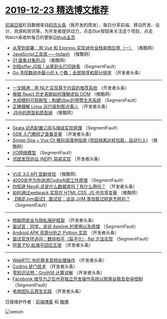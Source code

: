 # [2019-12-23 精选博文推荐](http://hao.caibaojian.com/date/2019/12/23)

[前端日报](http://caibaojian.com/c/news)栏目数据来自[码农头条](http://hao.caibaojian.com/)（我开发的爬虫），每日分享前端、移动开发、设计、资源和资讯等，为开发者提供动力，点击Star按钮来关注这个项目，点击Watch来收听每日的更新[Github主页](https://github.com/kujian/frontendDaily)
* [从零到部署：用 Vue 和 Express 实现迷你全栈电商应用（一）](http://hao.caibaojian.com/134234.html) （推酷网）
* [JavaScript工具库——lodash](http://hao.caibaojian.com/134236.html) （推酷网）
* [01 面象对象的JS](http://hao.caibaojian.com/134235.html) （推酷网）
* [剑指offer·JS版 | 从尾到头打印链表](http://hao.caibaojian.com/134201.html) （SegmentFault）
* [Go 寻找数组中最小的 k 个数：全部排序和部分排序](http://hao.caibaojian.com/134214.html) （开发者头条）

***
* [一文精通：用 NLP 实现基于内容的推荐系统](http://hao.caibaojian.com/134215.html) （开发者头条）
* [根据 React 历史来聊如何理解虚拟 DOM](http://hao.caibaojian.com/134229.html) （推酷网）
* [大规模的可观察性：构建Uber的预警生态系统](http://hao.caibaojian.com/134195.html) （SegmentFault）
* [正确理解 Linux 运行级别那点事儿](http://hao.caibaojian.com/134206.html) （开发者头条）
* [JS中的原型和原型链](http://hao.caibaojian.com/134230.html) （推酷网）

***
* [Seata 动态配置订阅与降级实现原理](http://hao.caibaojian.com/134196.html) （SegmentFault）
* [GDB 入门教程之查看变量](http://hao.caibaojian.com/134207.html) （开发者头条）
* [Single-Spa + Vue Cli 微前端落地指南 (项目隔离远程加载，自动引入)](http://hao.caibaojian.com/134231.html) （推酷网）
* [I/O网络模型](http://hao.caibaojian.com/134197.html) （SegmentFault）
* [邻居发现协议 (NDP) 简易实现](http://hao.caibaojian.com/134208.html) （开发者头条）

***
* [VUE 3.0 API 尝鲜体验](http://hao.caibaojian.com/134232.html) （推酷网）
* [4000余字为你讲透Codis内部工作原理](http://hao.caibaojian.com/134198.html) （SegmentFault）
* [你知道 Neo4j 这是什么数据库吗？有什么用吗？](http://hao.caibaojian.com/134209.html) （开发者头条）
* [如何通过webpack 实现在 HTML,CSS, JS 中共享变量](http://hao.caibaojian.com/134233.html) （推酷网）
* [【搞定Jvm面试】 面试官：谈谈 JVM 类加载过程是怎样的？](http://hao.caibaojian.com/134199.html) （SegmentFault）

***
* [物联网安全与隐私保护框架](http://hao.caibaojian.com/134210.html) （开发者头条）
* [面试官：同学，说说 Applink 的使用以及原理](http://hao.caibaojian.com/134200.html) （SegmentFault）
* [Android APK 资源分析之 Python 实现](http://hao.caibaojian.com/134212.html) （开发者头条）
* [面试官连环追问：数组拍平（扁平化） flat 方法实现](http://hao.caibaojian.com/134202.html) （SegmentFault）
* [阿里 P10 赵海平回应王垠](http://hao.caibaojian.com/134203.html) （开发者头条）

***
* [WebRTC 中的基本音频处理操作](http://hao.caibaojian.com/134216.html) （开发者头条）
* [Coding 是门技术](http://hao.caibaojian.com/134204.html) （开发者头条）
* [零知识证明：Groth16 计算详解](http://hao.caibaojian.com/134218.html) （开发者头条）
* [Facebook 继华为之后也将独立开发操作系统以脱离谷歌及安卓控制](http://hao.caibaojian.com/134194.html) （SegmentFault）
* [电商团队云原生实践](http://hao.caibaojian.com/134205.html) （开发者头条）

日报维护作者：[前端博客](http://caibaojian.com/) 和 [微博](http://caibaojian.com/go/weibo)

![weixin](https://user-images.githubusercontent.com/3055447/38468989-651132ac-3b80-11e8-8e6b-15122322a9d7.png)